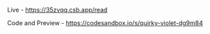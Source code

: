 Live - https://35zvqq.csb.app/read

Code and Preview - https://codesandbox.io/s/quirky-violet-dg9m84
